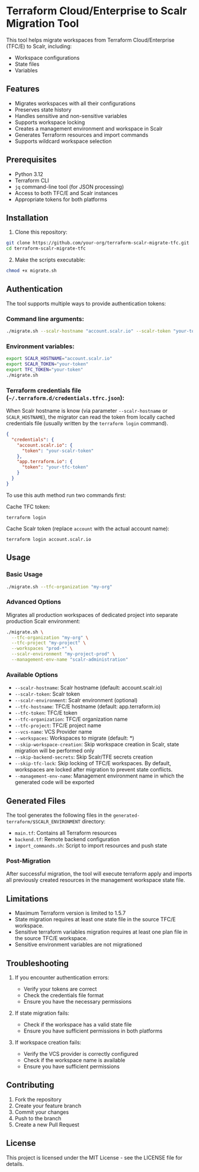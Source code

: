 # Terraform Cloud/Enterprise to Scalr Migration Tool

This tool helps migrate workspaces from Terraform Cloud/Enterprise (TFC/E) to Scalr, including:
- Workspace configurations
- State files
- Variables

## Features

- Migrates workspaces with all their configurations
- Preserves state history
- Handles sensitive and non-sensitive variables
- Supports workspace locking
- Creates a management environment and workspace in Scalr
- Generates Terraform resources and import commands
- Supports wildcard workspace selection

## Prerequisites

- Python 3.12
- Terraform CLI
- `jq` command-line tool (for JSON processing)
- Access to both TFC/E and Scalr instances
- Appropriate tokens for both platforms

## Installation

1. Clone this repository:
```bash
git clone https://github.com/your-org/terraform-scalr-migrate-tfc.git
cd terraform-scalr-migrate-tfc
```

2. Make the scripts executable:
```bash
chmod +x migrate.sh
```

## Authentication

The tool supports multiple ways to provide authentication tokens:

### Command line arguments:
```bash
./migrate.sh --scalr-hostname "account.scalr.io" --scalr-token "your-token" --tfc-token "your-token"
```

### Environment variables:
```bash
export SCALR_HOSTNAME="account.scalr.io"
export SCALR_TOKEN="your-token"
export TFC_TOKEN="your-token"
./migrate.sh
```

### Terraform credentials file (`~/.terraform.d/credentials.tfrc.json`):

When Scalr hostname is know (via parameter  `--scalr-hostname` or `SCALR_HOSTNAME`), the migrator can read the token from locally cached credentials file (usually written by the `terraform login` command).

```json
{
  "credentials": {
    "account.scalr.io": {
      "token": "your-scalr-token"
    },
    "app.terraform.io": {
      "token": "your-tfc-token"
    }
  }
}
```

To use this auth method run two commands first:

Cache TFC token:

```shell
terraform login
```

Cache Scalr token (replace `account` with the actual account name):
```shell
terraform login account.scalr.io
```

## Usage

### Basic Usage

```bash
./migrate.sh --tfc-organization "my-org"
```

### Advanced Options

Migrates all production workspaces of dedicated project into separate production Scalr environment:

```bash
./migrate.sh \
  --tfc-organization "my-org" \
  --tfc-project "my-project" \
  --workspaces "prod-*" \
  --scalr-environment "my-project-prod" \
  --management-env-name "scalr-administration"
```

### Available Options

- `--scalr-hostname`: Scalr hostname (default: account.scalr.io)
- `--scalr-token`: Scalr token
- `--scalr-environment`: Scalr environment (optional)
- `--tfc-hostname`: TFC/E hostname (default: app.terraform.io)
- `--tfc-token`: TFC/E token
- `--tfc-organization`: TFC/E organization name
- `--tfc-project`: TFC/E project name
- `--vcs-name`: VCS Provider name
- `--workspaces`: Workspaces to migrate (default: *)
- `--skip-workspace-creation`: Skip workspace creation in Scalr, state migration will be performed only
- `--skip-backend-secrets`: Skip Scalr/TFE secrets creation
- `--skip-tfc-lock`: Skip locking of TFC/E workspaces. By default, workspaces are locked after migration to prevent state conflicts.
- `--management-env-name`: Management environment name in which the generated code will be exported

## Generated Files

The tool generates the following files in the `generated-terraform/$SCALR_ENVIRONMENT` directory:

- `main.tf`: Contains all Terraform resources
- `backend.tf`: Remote backend configuration
- `import_commands.sh`: Script to import resources and push state

### Post-Migration

After successful migration, the tool will execute terraform apply and imports all previously created resources in the management workspace state file.

## Limitations

- Maximum Terraform version is limited to 1.5.7
- State migration requires at least one state file in the source TFC/E workspace.
- Sensitive terraform variables migration requires at least one plan file in the source TFC/E workspace.
- Sensitive environment variables are not migrationed

## Troubleshooting

1. If you encounter authentication errors:
   - Verify your tokens are correct
   - Check the credentials file format
   - Ensure you have the necessary permissions

2. If state migration fails:
   - Check if the workspace has a valid state file
   - Ensure you have sufficient permissions in both platforms

3. If workspace creation fails:
   - Verify the VCS provider is correctly configured
   - Check if the workspace name is available
   - Ensure you have sufficient permissions

## Contributing

1. Fork the repository
2. Create your feature branch
3. Commit your changes
4. Push to the branch
5. Create a new Pull Request

## License

This project is licensed under the MIT License - see the LICENSE file for details.
